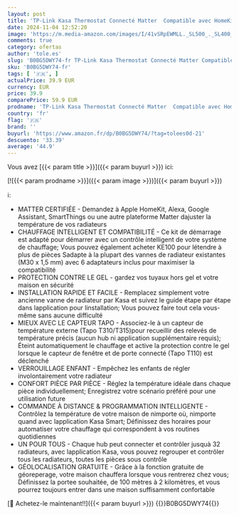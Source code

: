 ```yaml
---
layout: post
title: 'TP-Link Kasa Thermostat Connecté Matter  Compatible avec HomeKit  Alexa et Google Assistant  Réduisez vos factures et contrôlez le chauffage à distance via l application  KE100 KIT'
date: 2024-11-04 12:52:20
image: 'https://m.media-amazon.com/images/I/41vSRpEWMLL._SL500_._SL400_.jpg'
comments: true
category: ofertas
author: 'tole.es'
slug: 'B0BG5DWY74-fr TP-Link Kasa Thermostat Connecté Matter Compatible avec...'
sku: 'B0BG5DWY74-fr'
tags: [ '🇫🇷', ]
actualPrice: 39.9 EUR
currency: EUR
price: 39.9
comparePrice: 59.9 EUR
prodname: 'TP-Link Kasa Thermostat Connecté Matter  Compatible avec HomeKit  Alexa et Google Assistant  Réduisez vos factures et contrôlez le chauffage à distance via l application  KE100 KIT'
country: 'fr'
flag: '🇫🇷'
brand: ''
buyurl: 'https://www.amazon.fr/dp/B0BG5DWY74/?tag=tolees0d-21'
descuento: '33.39'
average: '44.9'
---
```


Vous avez [{{< param title >}}]({{< param buyurl >}}) ici:

[![{{< param prodname >}}]({{< param image >}})]({{< param buyurl >}})

ℹ️:

- MATTER CERTIFIÉE - Demandez à Apple HomeKit, Alexa, Google Assistant, SmartThings ou une autre plateforme Matter dajuster la température de vos radiateurs
- CHAUFFAGE INTELLIGENT ET COMPATIBILITÉ - Ce kit de démarrage est adapté pour démarrer avec un contrôle intelligent de votre système de chauffage; Vous pouvez également acheter KE100 pour létendre à plus de pièces Sadapte à la plupart des vannes de radiateur existantes (M30 x 1,5 mm) avec 6 adaptateurs inclus pour maximiser la compatibilité
- PROTECTION CONTRE LE GEL - gardez vos tuyaux hors gel et votre maison en sécurité
- INSTALLATION RAPIDE ET FACILE - Remplacez simplement votre ancienne vanne de radiateur par Kasa et suivez le guide étape par étape dans lapplication pour linstallation; Vous pouvez faire tout cela vous-même sans aucune difficulté
- MIEUX AVEC LE CAPTEUR TAPO - Associez-le à un capteur de température externe (Tapo T310/T315)pour recueillir des relevés de température précis (aucun hub ni application supplémentaire requis); Éteint automatiquement le chauffage et active la protection contre le gel lorsque le capteur de fenêtre et de porte connecté (Tapo T110) est déclenché
- VERROUILLAGE ENFANT - Empêchez les enfants de régler involontairement votre radiateur
- CONFORT PIÈCE PAR PIÈCE - Réglez la température idéale dans chaque pièce individuellement; Enregistrez votre scénario préféré pour une utilisation future
- COMMANDE À DISTANCE & PROGRAMMATION INTELLIGENTE - Contrôlez la température de votre maison de nimporte où, nimporte quand avec lapplication Kasa Smart; Définissez des horaires pour automatiser votre chauffage qui correspondent à vos routines quotidiennes
- UN POUR TOUS - Chaque hub peut connecter et contrôler jusquà 32 radiateurs, avec lapplication Kasa, vous pouvez regrouper et contrôler tous les radiateurs, toutes les pièces sous contrôle
- GÉOLOCALISATION GRATUITE - Grâce à la fonction gratuite de géoreperage, votre maison chauffera lorsque vous rentrerez chez vous; Définissez la portee souhaitée, de 100 mètres à 2 kilomètres, et vous pourrez toujours entrer dans une maison suffisamment confortable

[🛒 Achetez-le maintenant!!]({{< param buyurl >}})
{{<world>}}B0BG5DWY74{{</world>}}
